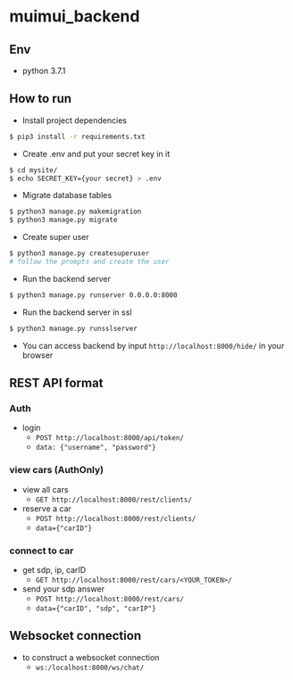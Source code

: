 # muimui_backend


## Env
- python 3.7.1
## How to run
- Install project dependencies
```bash
$ pip3 install -r requirements.txt
```
- Create .env and put your secret key in it
```bash
$ cd mysite/
$ echo SECRET_KEY={your secret} > .env
```
- Migrate database tables
```bash
$ python3 manage.py makemigration
$ python3 manage.py migrate
```
- Create super user
```bash
$ python3 manage.py createsuperuser
# follow the prompts and create the user
```
- Run the backend server
```bash
$ python3 manage.py runserver 0.0.0.0:8000
```
- Run the backend server in ssl
```bash
$ python3 manage.py runsslserver
```
- You can access backend by input `http://localhost:8000/hide/` in your browser
## REST API format

### Auth
- login
    - `POST http://localhost:8000/api/token/`
    - `data: {"username", "password"}`

### view cars (AuthOnly)
- view all cars
    - `GET http://localhost:8000/rest/clients/`
- reserve a car
    - `POST http://localhost:8000/rest/clients/`
    - `data={"carID"}`

### connect to car
- get sdp, ip, carID
    - `GET http://localhost:8000/rest/cars/<YOUR_TOKEN>/`
- send your sdp answer
    - `POST http://localhost:8000/rest/cars/`
    - `data={"carID", "sdp", "carIP"}`

## Websocket connection
- to construct a websocket connection
    - `ws:/localhost:8000/ws/chat/`


